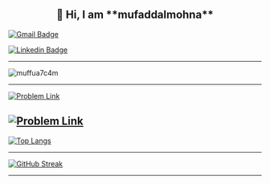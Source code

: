 <h2 align=center>👋 Hi, I am **mufaddalmohna**</h2>

[![Gmail Badge](https://img.shields.io/badge/-muffuali51@gmail.com-c14438?style=flat-square&logo=Gmail&logoColor=white&link=mailto:muffuali51@gmail.com)](mailto:muffuali51@gmail.com)

[![Linkedin Badge](https://img.shields.io/badge/-mufaddalmohna-blue?style=flat-square&logo=Linkedin&logoColor=white&link=https://www.linkedin.com/in/mufaddalmohna/)](https://www.linkedin.com/in/mufaddalmohna/)

---
<p align="left"> <img src="https://komarev.com/ghpvc/?username=muffua7c4m&label=Profile%20views&color=0e75b6&style=flat" alt="muffua7c4m" /> </p>

---

[![Problem Link](https://img.shields.io/badge/GeeksforGeeks-298D46?style=for-the-badge&logo=geeksforgeeks&logoColor=red)](https://auth.geeksforgeeks.org/user/muffua7c4m)


[![Problem Link](https://img.shields.io/badge/leetcode-298D46?style=for-the-badge&logo=leetcode&logoColor=black)](https://leetcode.com/Mufaddal78652)
---

 [![Top Langs](https://github-readme-stats.vercel.app/api/top-langs/?username=mufaddal51&theme=dark&layout=compact&align=right&width=40%)](https://github.com/mufaddal51/github-readme-stats)
 

 <hr>
 
 [![GitHub Streak](https://github-readme-streak-stats.herokuapp.com/?user=mufaddal51&currStreakNum=2FD3EB&fire=pink&sideLabels=F00&theme=nightowl)](https://git.io/streak-stats)       
         

---

<!--
**Profile Views**&nbsp;&nbsp;&nbsp;&nbsp;&nbsp;&nbsp;&nbsp;
![Visitor](https://hit.yhype.me/github/profile?user_id=45698122)
--!>
